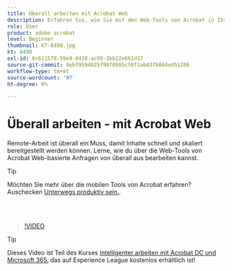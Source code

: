```yaml
---
title: Überall arbeiten mit Acrobat Web
description: Erfahren Sie, wie Sie mit den Web-Tools von Acrobat in Ihrem Browser von überall aus Anfragen für Geschäftsdokumente bearbeiten können.
role: User
product: adobe acrobat
level: Beginner
thumbnail: KT-8498.jpg
kt: 8498
exl-id: 8c611578-59e9-4438-ac99-3bb22e661d17
source-git-commit: 4ebf9594025f98f0505c58f1ab43fb864ed51206
workflow-type: tm+mt
source-wordcount: '97'
ht-degree: 0%

---
```


# Überall arbeiten - mit Acrobat Web

Remote-Arbeit ist überall ein Muss, damit Inhalte schnell und skaliert bereitgestellt werden können. Lerne, wie du über die Web-Tools von Acrobat Web-basierte Anfragen von überall aus bearbeiten kannst.

>[!TIP]
>
>Möchten Sie mehr über die mobilen Tools von Acrobat erfahren? Auschecken [Unterwegs produktiv sein.](productivity.md).

<br> 

>[!VIDEO](https://video.tv.adobe.com/v/337436?quality=12&learn=on&hidetitle=true)

>[!TIP]
>
>Dieses Video ist Teil des Kurses [Intelligenter arbeiten mit Acrobat DC und Microsoft 365.](https://experienceleague.adobe.com/?recommended=Acrobat-U-1-2021.microsoft365) das auf Experience League kostenlos erhältlich ist!

